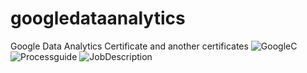 # googledataanalytics
Google Data Analytics Certificate and another certificates
![GoogleC](https://user-images.githubusercontent.com/95434478/210274415-1f1813b6-2b6d-4f71-9880-acfaa1d0e79e.png)
![Processguide](https://user-images.githubusercontent.com/95434478/210890603-9a454fe4-6b34-4b2e-92be-ed5e98601466.PNG)
![JobDescription](https://user-images.githubusercontent.com/95434478/210890606-4b268e65-e64c-467e-a772-aa17711c29a5.PNG)

